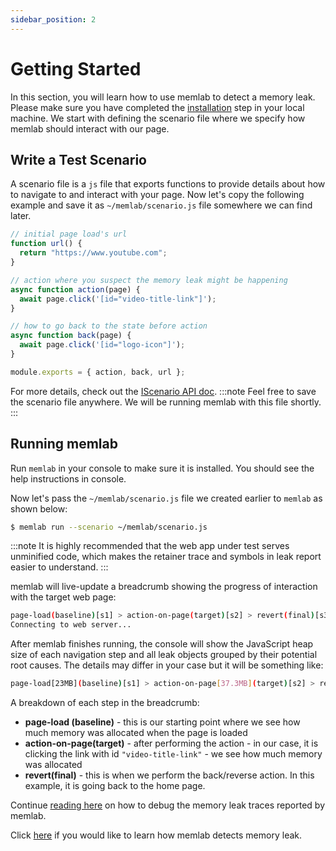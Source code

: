 ```yaml
---
sidebar_position: 2
---
```


# Getting Started
In this section, you will learn how to use memlab to detect a memory leak.
Please make sure you have completed the [installation](./installation.md)
step in your local machine. We start with defining the scenario file where we
specify how memlab should interact with our page.


## Write a Test Scenario
A scenario file is a `js` file that exports functions to provide details about
how to navigate to and interact with your page. Now let's copy the following
example and save it as `~/memlab/scenario.js` file somewhere we can find later.

```javascript
// initial page load's url
function url() {
  return "https://www.youtube.com";
}

// action where you suspect the memory leak might be happening
async function action(page) {
  await page.click('[id="video-title-link"]');
}

// how to go back to the state before action
async function back(page) {
  await page.click('[id="logo-icon"]');
}

module.exports = { action, back, url };
```

For more details, check out the
[IScenario API doc](./api/interfaces/core_src.IScenario.md).
:::note
Feel free to save the scenario file anywhere. We will be running memlab
with this file shortly.
:::

## Running memlab
Run `memlab` in your console to make sure it is installed. You should see
the help instructions in console.

Now let's pass the `~/memlab/scenario.js` file we created earlier to `memlab`
as shown below:

```bash
$ memlab run --scenario ~/memlab/scenario.js
```

:::note
It is highly recommended that the web app under test serves unminified code,
which makes the retainer trace and symbols in leak report easier to understand.
:::

memlab will live-update a breadcrumb showing the progress of interaction
with the target web page:

```bash
page-load(baseline)[s1] > action-on-page(target)[s2] > revert(final)[s3]
Connecting to web server...
```

After memlab finishes running, the console will show the JavaScript heap size
of each navigation step and all leak objects grouped by their potential root
causes. The details may differ in your case but it will be something like:

```bash
page-load[23MB](baseline)[s1] > action-on-page[37.3MB](target)[s2] > revert[35.9MB](final)[s3]
```

A breakdown of each step in the breadcrumb:
- **page-load (baseline)** - this is our starting point where we see how much
  memory was allocated when the page is loaded
- **action-on-page(target)** - after performing the action - in our case, it is
  clicking the link with id `"video-title-link"` - we see how much memory
  was allocated
- **revert(final)** - this is when we perform the back/reverse action.
  In this example, it is going back to the home page.

Continue [reading here](./guides/01-detached-dom.mdx) on how to debug the
memory leak traces reported by memlab.

Click [here](./how-memlab-works.md) if you would like to
learn how memlab detects memory leak.
